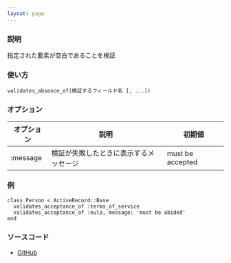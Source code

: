 ```yaml
---
layout: page
---
```

### 説明
指定された要素が空白であることを検証

### 使い方
    validates_absence_of(検証するフィールド名 [, ...])

### オプション

オプション | 説明                             | 初期値
-------- | -------------------------------- | ----------------
:message | 検証が失敗したときに表示するメッセージ | must be accepted

### 例
    class Person < ActiveRecord::Base
      validates_acceptance_of :terms_of_service
      validates_acceptance_of :eula, message: 'must be abided'
    end

### ソースコード
* [GitHub](https://github.com/rails/rails/blob/0df1f914104073b70f8d8976d0d5adc3b2a1e44e/activemodel/lib/active_model/validations/absence.rb#L26)